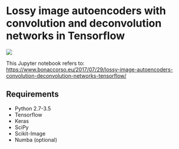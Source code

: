 # Lossy image autoencoders with convolution and deconvolution networks in Tensorflow
<img src="https://img.shields.io/github/license/mashape/apistatus.svg?maxAge=2592000"/><br/>

This Jupyter notebook refers to: https://www.bonaccorso.eu/2017/07/29/lossy-image-autoencoders-convolution-deconvolution-networks-tensorflow/<br/>

## Requirements
<ul>
<li>Python 2.7-3.5</li>
<li>Tensorflow</li>
<li>Keras</li>
<li>SciPy</li>
<li>Scikit-Image</li>
<li>Numba (optional)</li>
</ul>
